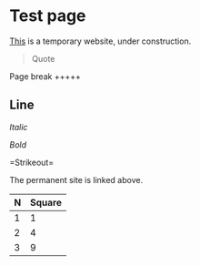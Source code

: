 # Test page

[This](index.markdown) is a temporary website, under construction.

> Quote

Page break
+++++

Line
-----

_Italic_

*Bold*

=Strikeout=

The permanent site is linked above.

| N | Square |
| --- | --- |
| 1 | 1 |
| 2 | 4 | 
| 3 | 9 |

<!---
SpacePedroNunes/SpacePedroNunes is a ✨ special ✨ repository because its `README.md` (this file) appears on your GitHub profile.
You can click the Preview link to take a look at your changes.
--->
